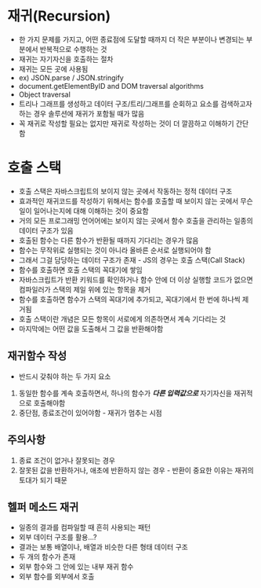 # 재귀(Recursion)
- 한 가지 문제를 가지고, 어떤 종료점에 도달할 때까지
더 작은 부분이나 변경되는 부분에서 반복적으로 수행하는 것
- 재귀는 자기자신을 호출하는 절차
- 재귀는 모든 곳에 사용됨 
- ex) JSON.parse / JSON.stringify
- document.getElementByID and DOM traversal algorithms
- Object traversal
- 트리나 그래프를 생성하고 데이터 구조/트리/그래프를 순회하고 요소를 검색하고자 하는 경우
솔루션에 재귀가 포함될 때가 많음
- 꼭 재귀로 작성할 필요는 없지만 재귀로 작성하는 것이 더 깔끔하고 이해하기 간단함

# 호출 스택
- 호출 스택은 자바스크립트의 보이지 않는 곳에서 작동하는 정적 데이터 구조
- 효과적인 재귀코드를 작성하기 위해서는 함수를 호출할 때
보이지 않는 곳에서 무슨 일이 일어나는지에 대해 이해하는 것이 중요함
- 거의 모든 프로그래밍 언어어에는 보이지 않는 곳에서 함수 호출을 관리하는 일종의 데이터 구조가 있음
- 호출된 함수는 다른 함수가 반환될 때까지 기다리는 경우가 많음
- 함수는 무작위로 실행되는 것이 아니라 올바른 순서로 실행되어야 함
- 그래서 그걸 담당하는 데이터 구조가 존재 - JS의 경우는 호출 스택(Call Stack)
- 함수를 호출하면 호출 스택의 꼭대기에 쌓임
- 자바스크립트가 반환 키워드를 확인하거나 함수 안에 더 이상 실행할 코드가 없으면
컴파일러가 스택의 제일 위에 있는 항목을 제거
- 함수를 호출하면 함수가 스택의 꼭대기에 추가되고, 꼭대기에서 한 번에 하나씩 제거됨
- 호출 스택이란 개념은 모든 항목이 서로에게 의존하면서 계속 기다리는 것
- 마지막에는 어떤 값을 도출해서 그 값을 반환해야함

## 재귀함수 작성
- 반드시 갖춰야 하는 두 가지 요소
1. 동일한 함수를 계속 호출하면서, 하나의 함수가 ***다른 입력값으로*** 자기자신을 재귀적으로 호출해야함
2. 중단점, 종료조건이 있어야함 - 재귀가 멈추는 시점

## 주의사항
1. 종료 조건이 없거나 잘못되는 경우
2. 잘못된 값을 반환하거나, 애초에 반환하지 않는 경우 - 반환이 중요한 이유는 재귀의 토대가 되기 때문

## 헬퍼 메소드 재귀
- 일종의 결과를 컴파일할 때 흔히 사용되는 패턴
- 외부 데이터 구조를 활용...?
- 결과는 보통 배열이나, 배열과 비슷한 다른 형태 데이터 구조
- 두 개의 함수가 존재
- 외부 함수와 그 안에 있는 내부 재귀 함수
- 외부 함수를 외부에서 호출